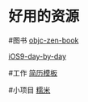 # 好用的资源

#图书
[objc-zen-book](https://github.com/objc-zen/objc-zen-book)

[iOS9-day-by-day](https://github.com/shinobicontrols/iOS9-day-by-day)


#工作
[简历模板](https://github.com/geekcompany/ResumeSample)

#小项目
[糯米](https://github.com/lookingstars/nuomi)